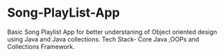 # Song-PlayList-App
Basic Song Playlist App for better understaning of Object oriented design using Java and Java collections.
Tech Stack- Core Java ,OOPs and Collections Framework.
